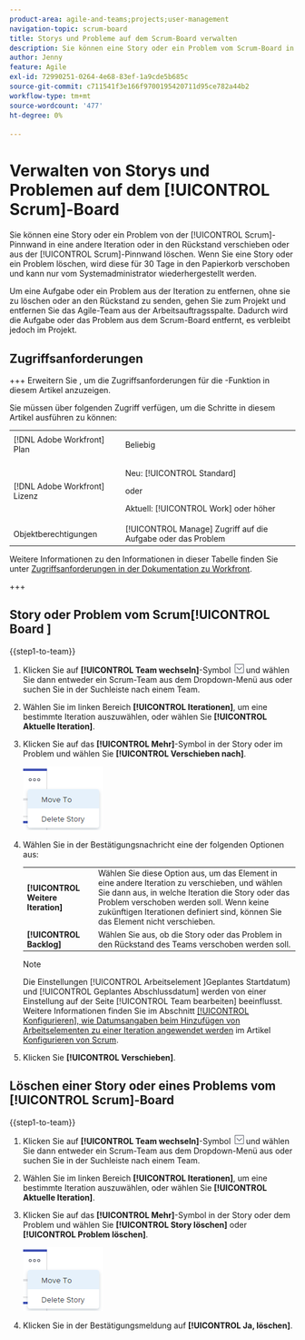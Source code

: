 ```yaml
---
product-area: agile-and-teams;projects;user-management
navigation-topic: scrum-board
title: Storys und Probleme auf dem Scrum-Board verwalten
description: Sie können eine Story oder ein Problem vom Scrum-Board in eine andere Iteration oder in den Rückstand verschieben oder aus dem Scrum-Board löschen. Wenn Sie eine Story oder ein Problem löschen, wird diese für 30 Tage in den Papierkorb verschoben und kann nur vom Systemadministrator wiederhergestellt werden.
author: Jenny
feature: Agile
exl-id: 72990251-0264-4e68-83ef-1a9cde5b685c
source-git-commit: c711541f3e166f9700195420711d95ce782a44b2
workflow-type: tm+mt
source-wordcount: '477'
ht-degree: 0%

---
```


# Verwalten von Storys und Problemen auf dem [!UICONTROL Scrum]-Board

Sie können eine Story oder ein Problem von der [!UICONTROL Scrum]-Pinnwand in eine andere Iteration oder in den Rückstand verschieben oder aus der [!UICONTROL Scrum]-Pinnwand löschen. Wenn Sie eine Story oder ein Problem löschen, wird diese für 30 Tage in den Papierkorb verschoben und kann nur vom Systemadministrator wiederhergestellt werden.

Um eine Aufgabe oder ein Problem aus der Iteration zu entfernen, ohne sie zu löschen oder an den Rückstand zu senden, gehen Sie zum Projekt und entfernen Sie das Agile-Team aus der Arbeitsauftragsspalte. Dadurch wird die Aufgabe oder das Problem aus dem Scrum-Board entfernt, es verbleibt jedoch im Projekt.

## Zugriffsanforderungen

+++ Erweitern Sie , um die Zugriffsanforderungen für die -Funktion in diesem Artikel anzuzeigen.

Sie müssen über folgenden Zugriff verfügen, um die Schritte in diesem Artikel ausführen zu können:

<table style="table-layout:auto"> 
 <tbody> 
  <tr> 
   <td role="rowheader">[!DNL Adobe Workfront] Plan</td> 
   <td> <p>Beliebig</p> </td> 
  </tr> 
  <tr> 
   <td role="rowheader">[!DNL Adobe Workfront] Lizenz</td> 
   <td> <p>Neu: [!UICONTROL Standard]</p> 
   oder
   <p>Aktuell: [!UICONTROL Work] oder höher</p> </td> 
  </tr>
   <tr> 
   <td role="rowheader">Objektberechtigungen</td> 
   <td>[!UICONTROL Manage] Zugriff auf die Aufgabe oder das Problem </td> 
  </tr>
 </tbody> 
</table>

Weitere Informationen zu den Informationen in dieser Tabelle finden Sie unter [Zugriffsanforderungen in der Dokumentation zu Workfront](/help/quicksilver/administration-and-setup/add-users/access-levels-and-object-permissions/access-level-requirements-in-documentation.md).

+++

## Story oder Problem vom Scrum[!UICONTROL Board ]

{{step1-to-team}}

1. Klicken Sie auf **[!UICONTROL Team wechseln]**-Symbol ![Team wechseln](assets/switch-team-icon.png) und wählen Sie dann entweder ein Scrum-Team aus dem Dropdown-Menü aus oder suchen Sie in der Suchleiste nach einem Team.
1. Wählen Sie im linken Bereich **[!UICONTROL Iterationen]**, um eine bestimmte Iteration auszuwählen, oder wählen Sie **[!UICONTROL Aktuelle Iteration]**.
1. Klicken Sie auf das **[!UICONTROL Mehr]**-Symbol in der Story oder im Problem und wählen Sie **[!UICONTROL Verschieben nach]**.

   ![Story vom Scrum-Board löschen oder verschieben](assets/scrum-delete-move-story.png)

1. Wählen Sie in der Bestätigungsnachricht eine der folgenden Optionen aus:

   <table style="table-layout:auto">
    <tr>
        <td><strong>[!UICONTROL Weitere Iteration]</strong></td>
        <td>Wählen Sie diese Option aus, um das Element in eine andere Iteration zu verschieben, und wählen Sie dann aus, in welche Iteration die Story oder das Problem verschoben werden soll. Wenn keine zukünftigen Iterationen definiert sind, können Sie das Element nicht verschieben.</td>
    </tr>
    <tr>
        <td><strong>[!UICONTROL Backlog]</strong></td>
        <td>Wählen Sie aus, ob die Story oder das Problem in den Rückstand des Teams verschoben werden soll.</td>
    </tr>
   </table>

   >[!NOTE]
   >
   >Die Einstellungen [!UICONTROL  Arbeitselement ]Geplantes Startdatum) und [!UICONTROL Geplantes Abschlussdatum] werden von einer Einstellung auf der Seite [!UICONTROL Team bearbeiten] beeinflusst. Weitere Informationen finden Sie im Abschnitt [[!UICONTROL Konfigurieren], wie Datumsangaben beim Hinzufügen von Arbeitselementen zu einer Iteration angewendet werden](../../../agile/get-started-with-agile-in-workfront/configure-scrum.md#configur5) im Artikel [Konfigurieren von Scrum](../../../agile/get-started-with-agile-in-workfront/configure-scrum.md).

1. Klicken Sie **[!UICONTROL Verschieben]**.

## Löschen einer Story oder eines Problems vom [!UICONTROL Scrum]-Board

{{step1-to-team}}

1. Klicken Sie auf **[!UICONTROL Team wechseln]**-Symbol ![Team wechseln](assets/switch-team-icon.png) und wählen Sie dann entweder ein Scrum-Team aus dem Dropdown-Menü aus oder suchen Sie in der Suchleiste nach einem Team.
1. Wählen Sie im linken Bereich **[!UICONTROL Iterationen]**, um eine bestimmte Iteration auszuwählen, oder wählen Sie **[!UICONTROL Aktuelle Iteration]**.
1. Klicken Sie auf das **[!UICONTROL Mehr]**-Symbol in der Story oder dem Problem und wählen Sie **[!UICONTROL Story löschen]** oder **[!UICONTROL Problem löschen]**.

   ![Story vom Scrum-Board löschen oder verschieben](assets/scrum-delete-move-story.png)

1. Klicken Sie in der Bestätigungsmeldung auf **[!UICONTROL Ja, löschen]**.
